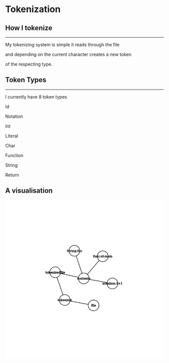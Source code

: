 # Tokenization
## How I tokenize
<hr/>
My tokenizing system is simple it reads through the file 

and depending on the current character creates a new token 

of the respecting type.

## Token Types
<hr/>
I currently have 8 token types 

Id

Notation

Int

Literal

Char

Function

String

Return

## A visualisation
![](assets/graph.png)
